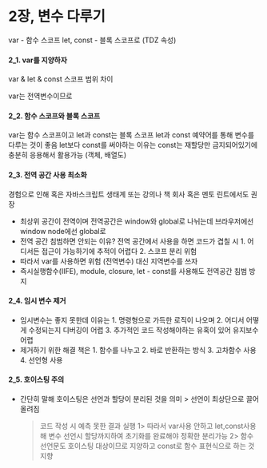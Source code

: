 # 2장, 변수 다루기

var - 함수 스코프
let, const - 블록 스코프로 (TDZ 속성)

#### 2_1. var를 지양하자

var & let & const 스코프 범위 차이

var는 전역변수이므로

#### 2_2. 함수 스코프와 블록 스코프

var는 함수 스코프이고 let과 const는 블록 스코프
let과 const 예약어를 통해 변수를 다루는 것이 좋음
let보다 const를 써야하는 이유는 const는 재할당만 금지되어있기에 충분히 응용해서 활용가능 (객체, 배열도)

#### 2_3. 전역 공간 사용 최소화

경험으로 인해 혹은 자바스크립트 생태계 또는 강의나 책
회사 혹은 멘토 린트에서도 권장

-   최상위 공간이 전역이며 전역공간은 window와 global로 나뉘는데 브라우저에선 window node에선 global로
-   전역 공간 침범하면 안되는 이유? 전역 공간에서 사용을 하면 코드가 겹칠 시 1. 어디서든 접근이 가능하기에 추적이 어렵다 2. 스코프 분리 위험
-   따라서 var를 사용하면 위험 (전역변수) 대신 지역변수를 쓰자
-   즉시실행함수(IIFE), module, closure, let - const를 사용해도 전역공간 침범 방지

#### 2_4. 임시 변수 제거

-   임시변수는 좋지 못한데 이유는 1. 명령형으로 가득한 로직이 나오며 2. 어디서 어떻게 수정되는지 디버깅이 어렵 3. 추가적인 코드 작성해야하는 유혹이 있어 유지보수 어렵
-   제거하기 위한 해결 책은 1. 함수를 나누고 2. 바로 반환하는 방식 3. 고차함수 사용 4. 선언형 사용

#### 2_5. 호이스팅 주의

-   간단히 말해 호이스팅은 선언과 할당이 분리된 것을 의미 > 선언이 최상단으로 끌어올려짐
    > 코드 작성 시 예측 못한 결과 실행
    > 1> 따라서 var사용 안하고 let,const사용해 변수 선언시 할당까지하여 초기화를 완료해야 정확한 분리가능
    > 2> 함수 선언문도 호이스팅 대상이므로 지양하고 const로 함수 표현식으로 하는 것 지향
